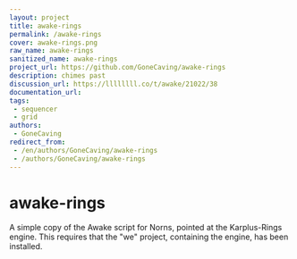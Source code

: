 ```yaml
---
layout: project
title: awake-rings
permalink: /awake-rings
cover: awake-rings.png
raw_name: awake-rings
sanitized_name: awake-rings
project_url: https://github.com/GoneCaving/awake-rings
description: chimes past
discussion_url: https://llllllll.co/t/awake/21022/38
documentation_url: 
tags:
 - sequencer
 - grid
authors:
 - GoneCaving
redirect_from:
 - /en/authors/GoneCaving/awake-rings
 - /authors/GoneCaving/awake-rings
---
```

# awake-rings

A simple copy of the Awake script for Norns, pointed at the Karplus-Rings 
engine. This requires that the "we" project, containing the engine,
has been installed.
